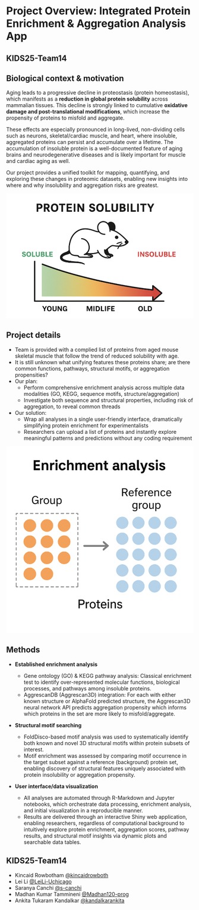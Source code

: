 # Project Overview: Integrated Protein Enrichment & Aggregation Analysis App
## KIDS25-Team14

## Biological context & motivation

Aging leads to a progressive decline in proteostasis (protein homeostasis), which manifests as a **reduction in global protein solubility** across mammalian tissues. This decline is strongly linked to cumulative **oxidative damage and post-translational modifications**, which increase the propensity of proteins to misfold and aggregate.

These effects are especially pronounced in long-lived, non-dividing cells such as neurons, skeletal/cardiac muscle, and heart, where insoluble, aggregated proteins can persist and accumulate over a lifetime. The accumulation of insoluble protein is a well-documented feature of aging brains and neurodegenerative diseases and is likely important for muscle and cardiac aging as well.

Our project provides a unified toolkit for mapping, quantifying, and exploring these changes in proteomic datasets, enabling new insights into where and why insolubility and aggregation risks are greatest.

![mouse solutbility](assets/mouse_aging_solubility.png)


## Project details

* Team is provided with a complied list of proteins from aged mouse skeletal muscle that follow the trend of reduced solubility with age.
* It is still unknown what unifying features these proteins share; are there common functions, pathways, structural motifs, or aggregation propensities?
* Our plan:
    * Perform comprehensive enrichment analysis across multiple data modalities (GO, KEGG, sequence motifs, structure/aggregation)
    * Investigate both sequence and structural properties, including risk of aggregation, to reveal common threads
* Our solution:
    * Wrap all analyses in a single user-friendly interface, dramatically simplifying protein enrichment for experimentalists
    * Researchers can upload a list of proteins and instantly explore meaningful patterns and predictions without any coding requirement

![enrichment analysis](assets/enrichment_analysis.png)

## Methods

* **Established enrichment analysis** 
    * Gene ontology (GO) & KEGG pathway analysis: Classical enrichment test to identify over-represented molecular functions, biological processes, and pathways among insoluble proteins.
    * AggrescanDB (Aggrescan3D) integration: For each with either known structure or AlphaFold predicted structure, the Aggrescan3D neural network API predicts aggregation propensity which informs which proteins in the set are more likely to misfold/aggregate.

* **Structural motif searching** 
    * FoldDisco-based motif analysis was used to systematically identify both known and novel 3D structural motifs within protein subsets of interest.
    * Motif enrichment was assessed by comparing motif occurrence in the target subset against a reference (background) protein set, enabling discovery of structural features uniquely associated with protein insolubility or aggregation propensity.

* **User interface/data visualization**
    * All analyses are automated through R-Markdown and Jupyter notebooks, which orchestrate data processing, enrichment analysis, and initial visualization in a reproducible manner.
    * Results are delivered through an interactive Shiny web application, enabling researchers, regardless of computational background to intuitively explore protein enrichment, aggregation scores, pathway results, and structural motif insights via dynamic plots and searchable data tables.

## KIDS25-Team14 

* Kincaid Rowbotham [@kincaidrowboth](https://github.com/kincaidrowboth)
* Lei Li [@LeiLi-Uchicago](https://github.com/LeiLi-Uchicago)
* Saranya Canchi [@s-canchi](https://github.com/s-canchi)
* Madhan Kumar Tammineni [@Madhan120-prog](https://github.com/Madhan120-prog)
* Ankita Tukaram Kandalkar [@kandalkarankita](https://github.com/kandalkarankita)


